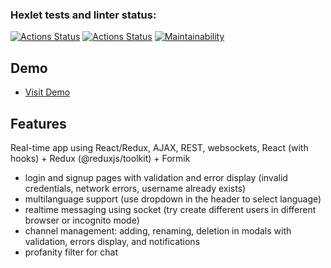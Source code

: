 ### Hexlet tests and linter status:
[![Actions Status](https://github.com/dnk530/frontend-project-lvl4/workflows/hexlet-check/badge.svg)](https://github.com/dnk530/frontend-project-lvl4/actions)
[![Actions Status](https://github.com/dnk530/frontend-project-lvl4/workflows/CI/badge.svg)](https://github.com/dnk530/frontend-project-lvl4/actions)
[![Maintainability](https://api.codeclimate.com/v1/badges/96fa8dd75c1cf0073fda/maintainability)](https://codeclimate.com/github/dnk530/frontend-project-lvl4/maintainability)

## Demo

* [Visit Demo](https://still-lake-71009.herokuapp.com/)

## Features

Real-time app using React/Redux, AJAX, REST, websockets, React (with hooks) + Redux (@reduxjs/toolkit) + Formik

  * login and signup pages with validation and error display (invalid credentials, network errors, username already exists)
  * multilanguage support (use dropdown in the header to select language)
  * realtime messaging using socket (try create different users in different browser or incognito mode)
  * channel management: adding, renaming, deletion in modals with validation, errors display, and notifications
  * profanity filter for chat

  
